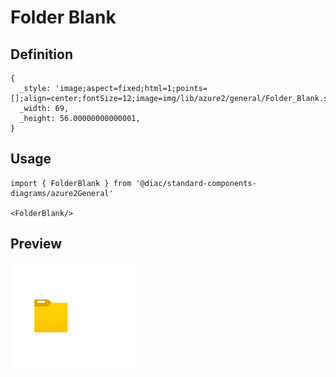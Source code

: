# Folder Blank

## Definition

```
{
  _style: 'image;aspect=fixed;html=1;points=[];align=center;fontSize=12;image=img/lib/azure2/general/Folder_Blank.svg;strokeColor=none;',
  _width: 69,
  _height: 56.00000000000001,
}
```

## Usage

```
import { FolderBlank } from '@diac/standard-components-diagrams/azure2General'

<FolderBlank/>
```

## Preview

<img src="./folder-blank.png" width="200"/>
